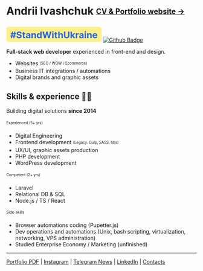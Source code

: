 # Andrii Ivashchuk <sub><sup>[CV & Portfolio website →](http://andriilive.github.io)</sub></sup>

[![StandWithUkraine](https://raw.githubusercontent.com/vshymanskyy/StandWithUkraine/main/badges/StandWithUkraine.svg)](https://github.com/vshymanskyy/StandWithUkraine) 
[![Github Badge](https://img.shields.io/github/followers/digitalandyeu?label=@digitalandyeu&style=social)](https://www.github.com/digitalandyeu)

**Full-stack web developer** experienced in front-end and design.

- Websites <sub><sup>(SEO / WOW / Ecommerce)</sup></sub>
- Business IT integrations / automations
- Digital brands and graphic assets

## Skills & experience 👷🏼

Building digital solutions **since 2014**

<sub><sup>Experienced (5+ yrs)</sup></sub>

- Digital Engineering
- Frontend development <sub><sup>(Legacy: Gulp, SASS, hbs)</sup></sub>
- UX/UI, graphic assets production
- PHP development
- WordPress development

<sub><sup>Competent (2+ yrs)</sup></sub>

- Laravel
- Relational DB & SQL
- Node.js / TS / React

<sub><sup>Side-skills</sup></sub>

- Browser automations coding (Pupetter.js)
- Dev operations and automations (Unix, bash scripting, virtualization, networking, VPS administration)
- Studied Enterprise Economy / Marketing (unfinished)

---

[Portfolio PDF](https://andriilive.github.io/docs/digitalandy_presentation__eng.pdf) | 
[Instagram](https://www.instagram.com/digitalandy.eu) |
[Telegram News](https://t.me/digitalandyeu) |
[LinkedIn](https://www.linkedin.com/in/andyivashchuk) |
[Contacts](https://raw.githubusercontent.com/andriilive/andriilive/main/public/data/contacts.json)
